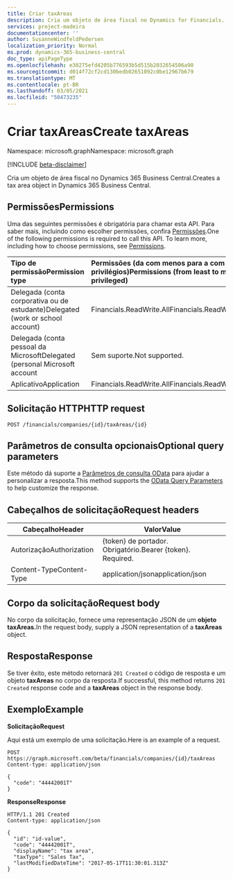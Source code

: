 ```yaml
---
title: Criar taxAreas
description: Cria um objeto de área fiscal no Dynamics for Financials.
services: project-madeira
documentationcenter: ''
author: SusanneWindfeldPedersen
localization_priority: Normal
ms.prod: dynamics-365-business-central
doc_type: apiPageType
ms.openlocfilehash: e30275efd4205b776593b5d515b2032654506a90
ms.sourcegitcommit: d014f72cf2cd130bedb02651092c0be12967b679
ms.translationtype: MT
ms.contentlocale: pt-BR
ms.lasthandoff: 03/05/2021
ms.locfileid: "50473235"
---
```

# <a name="create-taxareas"></a><span data-ttu-id="bfe4c-103">Criar taxAreas</span><span class="sxs-lookup"><span data-stu-id="bfe4c-103">Create taxAreas</span></span>

<span data-ttu-id="bfe4c-104">Namespace: microsoft.graph</span><span class="sxs-lookup"><span data-stu-id="bfe4c-104">Namespace: microsoft.graph</span></span>

[!INCLUDE [beta-disclaimer](../../includes/beta-disclaimer.md)]

<span data-ttu-id="bfe4c-105">Cria um objeto de área fiscal no Dynamics 365 Business Central.</span><span class="sxs-lookup"><span data-stu-id="bfe4c-105">Creates a tax area object in Dynamics 365 Business Central.</span></span>

## <a name="permissions"></a><span data-ttu-id="bfe4c-106">Permissões</span><span class="sxs-lookup"><span data-stu-id="bfe4c-106">Permissions</span></span>
<span data-ttu-id="bfe4c-p101">Uma das seguintes permissões é obrigatória para chamar esta API. Para saber mais, incluindo como escolher permissões, confira [Permissões](/graph/permissions-reference).</span><span class="sxs-lookup"><span data-stu-id="bfe4c-p101">One of the following permissions is required to call this API. To learn more, including how to choose permissions, see [Permissions](/graph/permissions-reference).</span></span>

|<span data-ttu-id="bfe4c-109">Tipo de permissão</span><span class="sxs-lookup"><span data-stu-id="bfe4c-109">Permission type</span></span> |<span data-ttu-id="bfe4c-110">Permissões (da com menos para a com mais privilégios)</span><span class="sxs-lookup"><span data-stu-id="bfe4c-110">Permissions (from least to most privileged)</span></span>|
|:---------------|:------------------------------------------|
|<span data-ttu-id="bfe4c-111">Delegada (conta corporativa ou de estudante)</span><span class="sxs-lookup"><span data-stu-id="bfe4c-111">Delegated (work or school account)</span></span>|<span data-ttu-id="bfe4c-112">Financials.ReadWrite.All</span><span class="sxs-lookup"><span data-stu-id="bfe4c-112">Financials.ReadWrite.All</span></span> |
|<span data-ttu-id="bfe4c-113">Delegada (conta pessoal da Microsoft</span><span class="sxs-lookup"><span data-stu-id="bfe4c-113">Delegated (personal Microsoft account</span></span>|<span data-ttu-id="bfe4c-114">Sem suporte.</span><span class="sxs-lookup"><span data-stu-id="bfe4c-114">Not supported.</span></span>|
|<span data-ttu-id="bfe4c-115">Aplicativo</span><span class="sxs-lookup"><span data-stu-id="bfe4c-115">Application</span></span>|<span data-ttu-id="bfe4c-116">Financials.ReadWrite.All</span><span class="sxs-lookup"><span data-stu-id="bfe4c-116">Financials.ReadWrite.All</span></span>|

## <a name="http-request"></a><span data-ttu-id="bfe4c-117">Solicitação HTTP</span><span class="sxs-lookup"><span data-stu-id="bfe4c-117">HTTP request</span></span>

```http
POST /financials/companies/{id}/taxAreas/{id}
```

## <a name="optional-query-parameters"></a><span data-ttu-id="bfe4c-118">Parâmetros de consulta opcionais</span><span class="sxs-lookup"><span data-stu-id="bfe4c-118">Optional query parameters</span></span>
<span data-ttu-id="bfe4c-119">Este método dá suporte a [Parâmetros de consulta OData](/graph/query-parameters) para ajudar a personalizar a resposta.</span><span class="sxs-lookup"><span data-stu-id="bfe4c-119">This method supports the [OData Query Parameters](/graph/query-parameters) to help customize the response.</span></span>

## <a name="request-headers"></a><span data-ttu-id="bfe4c-120">Cabeçalhos de solicitação</span><span class="sxs-lookup"><span data-stu-id="bfe4c-120">Request headers</span></span>
|<span data-ttu-id="bfe4c-121">Cabeçalho</span><span class="sxs-lookup"><span data-stu-id="bfe4c-121">Header</span></span>|<span data-ttu-id="bfe4c-122">Valor</span><span class="sxs-lookup"><span data-stu-id="bfe4c-122">Value</span></span>|
|------|-----|
|<span data-ttu-id="bfe4c-123">Autorização</span><span class="sxs-lookup"><span data-stu-id="bfe4c-123">Authorization</span></span>  |<span data-ttu-id="bfe4c-p102">{token} de portador. Obrigatório.</span><span class="sxs-lookup"><span data-stu-id="bfe4c-p102">Bearer {token}. Required.</span></span>    |
|<span data-ttu-id="bfe4c-126">Content-Type</span><span class="sxs-lookup"><span data-stu-id="bfe4c-126">Content-Type</span></span>  |<span data-ttu-id="bfe4c-127">application/json</span><span class="sxs-lookup"><span data-stu-id="bfe4c-127">application/json</span></span>    |

## <a name="request-body"></a><span data-ttu-id="bfe4c-128">Corpo da solicitação</span><span class="sxs-lookup"><span data-stu-id="bfe4c-128">Request body</span></span>
<span data-ttu-id="bfe4c-129">No corpo da solicitação, fornece uma representação JSON de um **objeto taxAreas.**</span><span class="sxs-lookup"><span data-stu-id="bfe4c-129">In the request body, supply a JSON representation of a **taxAreas** object.</span></span>

## <a name="response"></a><span data-ttu-id="bfe4c-130">Resposta</span><span class="sxs-lookup"><span data-stu-id="bfe4c-130">Response</span></span>
<span data-ttu-id="bfe4c-131">Se tiver êxito, este método retornará ```201 Created``` o código de resposta e um objeto **taxAreas** no corpo da resposta.</span><span class="sxs-lookup"><span data-stu-id="bfe4c-131">If successful, this method returns ```201 Created``` response code and a **taxAreas** object in the response body.</span></span>

## <a name="example"></a><span data-ttu-id="bfe4c-132">Exemplo</span><span class="sxs-lookup"><span data-stu-id="bfe4c-132">Example</span></span>

<span data-ttu-id="bfe4c-133">**Solicitação**</span><span class="sxs-lookup"><span data-stu-id="bfe4c-133">**Request**</span></span>

<span data-ttu-id="bfe4c-134">Aqui está um exemplo de uma solicitação.</span><span class="sxs-lookup"><span data-stu-id="bfe4c-134">Here is an example of a request.</span></span>

```http
POST https://graph.microsoft.com/beta/financials/companies/{id}/taxAreas
Content-type: application/json

{
  "code": "44442001T"
}
```

<span data-ttu-id="bfe4c-135">**Response**</span><span class="sxs-lookup"><span data-stu-id="bfe4c-135">**Response**</span></span>

```http
HTTP/1.1 201 Created
Content-type: application/json

{
  "id": "id-value",
  "code": "44442001T",
  "displayName": "tax area",
  "taxType": "Sales Tax",
  "lastModifiedDateTime": "2017-05-17T11:30:01.313Z"
}
```


